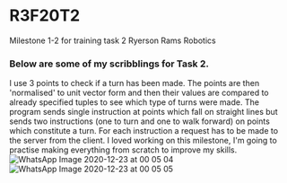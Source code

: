 # R3F20T2
Milestone 1-2 for training task 2 Ryerson Rams Robotics
### Below are some of my scribblings for Task 2.
I use 3 points to check if a turn has been made. The points are then 'normalised' to unit vector form and then their values are compared to already specified tuples to see which type of turns were made.
The program sends single instruction at points which fall on straight lines but sends two instructions (one to turn and one to walk forward) on points which constitute a turn. For each instruction a request has to be made to the server from the client. I loved working on this milestone, I'm going to practise making everything from scratch to improve my skills.
![WhatsApp Image 2020-12-23 at 00 05 04](https://user-images.githubusercontent.com/72982560/102961907-91bf4c00-44b3-11eb-9772-3d55b0e091e3.jpeg)
![WhatsApp Image 2020-12-23 at 00 05 05](https://user-images.githubusercontent.com/72982560/102961954-b1567480-44b3-11eb-9e9f-a72769aee24d.jpeg)
